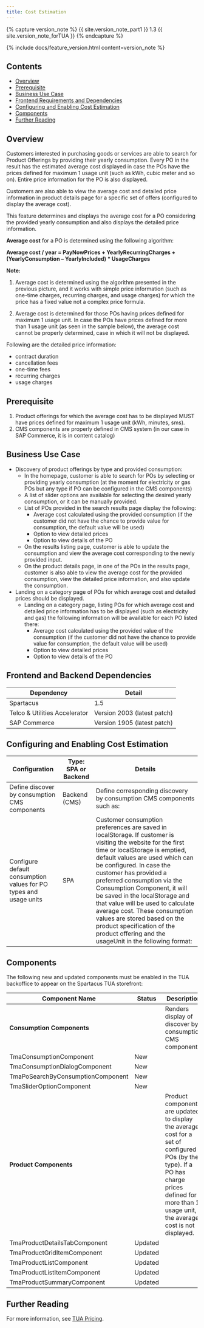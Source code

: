 ```yaml
---
title: Cost Estimation
---
```


{% capture version_note %}
{{ site.version_note_part1 }} 1.3 {{ site.version_note_forTUA }}
{% endcapture %}

{% include docs/feature_version.html content=version_note %}

## Contents

- [Overview](#overview)
- [Prerequisite](#prerequisite)
- [Business Use Case](#business-use-case)
- [Frontend Requirements and Dependencies](#frontend-requirements-and-dependencies)
- [Configuring and Enabling Cost Estimation](#configuring-and-enabling-cost-estimation)
- [Components](#components)
- [Further Reading](#further-reading)

## Overview

Customers interested in purchasing goods or services are able to search for Product Offerings by providing their yearly consumption. Every PO in the result has the estimated average cost displayed in case the POs have the prices defined for maximum 1 usage unit (such as kWh, cubic meter and so on). Entire price information for the PO is also displayed.

Customers are also able to view the average cost and detailed price information in product details page for a specific set of offers (configured to display the average cost).

This feature determines and displays the average cost for a PO considering the provided yearly consumption and also displays the detailed price information.

**Average cost** for a PO is determined using the following algorithm:

**Average cost / year = PayNowPrices + YearlyRecurringCharges + (YearlyConsumption – YearlyIncluded) * UsageCharges**

**Note:**

1. Average cost is determined using the algorithm presented in the previous picture, and it works with simple price information (such as one-time charges, recurring charges, and usage charges) for which the price has a fixed value not a complex price formula.

2. Average cost is determined for those POs having prices defined for maximum 1 usage unit. In case the POs have prices defined for more than 1 usage unit (as seen in the sample below), the average cost cannot be properly determined, case in which it will not be displayed.


Following are the detailed price information:

  - contract duration
  - cancellation fees
  - one-time fees
  - recurring charges
  - usage charges

## Prerequisite

1. Product offerings for which the average cost has to be displayed MUST have prices defined for maximum 1 usage unit (kWh, minutes, sms).
2. CMS components are properly defined in CMS system (in our case in SAP Commerce, it is in content catalog)

## Business Use Case

- Discovery of product offerings by type and provided consumption:
    - In the homepage, customer is able to search for POs by selecting or providing yearly consumption (at the moment for electricity or gas POs but any type if PO can be configured in the CMS components)
    - A list of slider options are available for selecting the desired yearly consumption, or it can be manually provided.
    - List of POs provided in the search results page display the following:
        - Average cost calculated using the provided consumption (if the customer did not have the chance to provide value for consumption, the default value will be used)
        - Option to view detailed prices
        - Option to view details of the PO
    - On the results listing page, customer is able to update the consumption and view the average cost corresponding to the newly provided input.
    - On the product details page, in one of the POs in the results page, customer is also able to view the average cost for the provided consumption, view the detailed price information, and also update the consumption.
- Landing on a category page of POs for which average cost and detailed prices should be displayed.
    - Landing on a category page, listing POs for which average cost and detailed price information has to be displayed (such as electricity and gas) the following information will be available for each PO listed there:
        - Average cost calculated using the provided value of the consumption (if the customer did not have the chance to provide value for consumption, the default value will be used)
        - Option to view detailed prices
        - Option to view details of the PO

## Frontend and Backend Dependencies

| Dependency                                	| Detail                                                 	|
|--------------------------------------------	|--------------------------------------------------------	|
| Spartacus                                     	| 1.5                                          	|
| Telco & Utilities Accelerator             	| Version 2003 (latest patch)           	|
| SAP Commerce 	| Version 1905 (latest patch) 	|

## Configuring and Enabling Cost Estimation

| Configuration             | Type: SPA or Backend  | Details                                                                                                                        |
|--------------------------------------|---------|------------------------------------------------------------------------------------------------------------------------------------|
| Define discover by consumption CMS components           | Backend (CMS) | Define corresponding discovery by consumption CMS components such as:                                                                                   |
| Configure default consumption values for PO types and usage units              | SPA     | Customer consumption preferences are saved in localStorage. If customer is visiting the website for the first time or localStorage is emptied, default values are used which can be configured. In case the customer has provided a preferred consumption via the Consumption Component, it will be saved in the localStorage and that value will be used to calculate average cost. These consumption values are stored based on the product specification of the product offering and the usageUnit in the following format:                                                                            |


## Components

The following new and updated components must be enabled in the TUA backoffice to appear on the Spartacus TUA storefront:

| Component   Name             | Status  | Description                                                                                                                        |
|--------------------------------------|---------|------------------------------------------------------------------------------------------------------------------------------------|
| **Consumption Components**           |         | Renders display of discover by consumption CMS components.                                                                                   |
| TmaConsumptionComponent              | New     |                                                                           |
| TmaConsumptionDialogComponent        | New        |                                                                                     |
| TmaPoSearchByConsumptionComponent    | New     |                                         |
| TmaSliderOptionComponent             | New     |   |
| **Product Components**               |         | Product components are updated to display the average cost for a set of configured POs (by their type). If a PO has charge prices defined for more than 1 usage unit, the average cost is not displayed.  |
| TmaProductDetailsTabComponent        | Updated |                           |
| TmaProductGridItemComponent          | Updated |                           |
| TmaProductListComponent              | Updated |                           |
| TmaProductListItemComponent          | Updated |                           |
| TmaProductSummaryComponent           | Updated |                           |

## Further Reading

For more information, see [TUA Pricing](https://help.sap.com/viewer/4c33bf189ab9409e84e589295c36d96e/1905/en-US/ad4430d10fc3477096752d83f935faf9.html).

